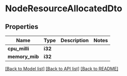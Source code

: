 # NodeResourceAllocatedDto

## Properties

Name | Type | Description | Notes
------------ | ------------- | ------------- | -------------
**cpu_milli** | **i32** |  | 
**memory_mib** | **i32** |  | 

[[Back to Model list]](../README.md#documentation-for-models) [[Back to API list]](../README.md#documentation-for-api-endpoints) [[Back to README]](../README.md)


